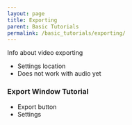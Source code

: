 ```yaml
---
layout: page
title: Exporting
parent: Basic Tutorials
permalink: /basic_tutorials/exporting/
---
```


Info about video exporting

- Settings location
- Does not work with audio yet

### Export Window Tutorial
- Export button
- Settings